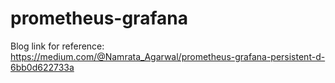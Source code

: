 # prometheus-grafana

Blog link for reference:
https://medium.com/@Namrata_Agarwal/prometheus-grafana-persistent-d-6bb0d622733a
